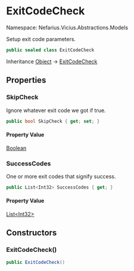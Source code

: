 # ExitCodeCheck

Namespace: Nefarius.Vicius.Abstractions.Models

Setup exit code parameters.

```csharp
public sealed class ExitCodeCheck
```

Inheritance [Object](https://docs.microsoft.com/en-us/dotnet/api/system.object) → [ExitCodeCheck](./nefarius.vicius.abstractions.models.exitcodecheck.md)

## Properties

### <a id="properties-skipcheck"/>**SkipCheck**

Ignore whatever exit code we got if true.

```csharp
public bool SkipCheck { get; set; }
```

#### Property Value

[Boolean](https://docs.microsoft.com/en-us/dotnet/api/system.boolean)<br>

### <a id="properties-successcodes"/>**SuccessCodes**

One or more exit codes that signify success.

```csharp
public List<Int32> SuccessCodes { get; }
```

#### Property Value

[List&lt;Int32&gt;](https://docs.microsoft.com/en-us/dotnet/api/system.collections.generic.list-1)<br>

## Constructors

### <a id="constructors-.ctor"/>**ExitCodeCheck()**

```csharp
public ExitCodeCheck()
```
